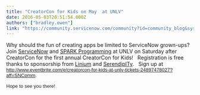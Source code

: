 ```yaml
---
title: "CreatorCon for Kids on May  at UNLV"
date: 2016-05-03T20:51:54.000Z
authors: ["bradley.owen"]
link: "https://community.servicenow.com/community?id=community_blog&sys_id=c28ce6e1dbd0dbc01dcaf3231f9619d4"
---
```

<p>Why should the fun of creating apps be limited to ServiceNow grown-ups?   Join <a title="w.servicenow.com/" href="http://www.servicenow.com/">ServiceNow</a> and <a title="w.sparkprogramming.org/" href="http://www.sparkprogramming.org/">SPARK Programming</a> at UNLV on Saturday after CreatorCon for the first annual CreatorCon for Kids!   Registration is free thanks to sponsorship from <a title="w.linium.com/" href="http://www.linium.com/">Linium</a> and <a title="rendipity-now.com/" href="http://serendipity-now.com/">SerendipITy</a>.   Sign up at <span style="color: #222222; font-family: arial, sans-serif; font-size: small;"><a title="w.eventbrite.com/e/creatorcon-for-kids-at-unlv-tickets-24897478027?aff=SNComm" href="http://www.eventbrite.com/e/creatorcon-for-kids-at-unlv-tickets-24897478027?aff=SNComm">http://www.eventbrite.com/e/creatorcon-for-kids-at-unlv-tickets-24897478027?aff=SNComm</a>.   </span></p><p></p><p><span style="color: #222222; font-family: arial, sans-serif; font-size: small;">Hope to see you there!</span></p>